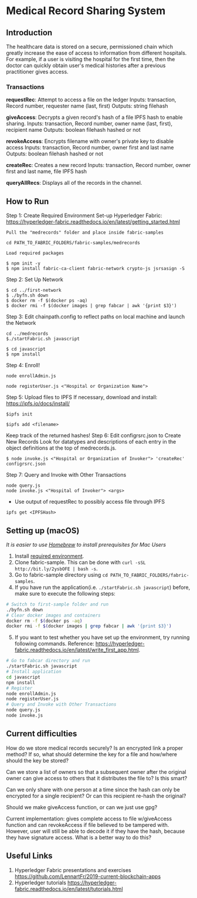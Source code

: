 # Medical Record Sharing System
## Introduction
The healthcare data is stored on a secure, permissioned chain which greatly increase the ease of access to information from different hospitals. For example, if a user is visiting the hospital for the first time, then the doctor can quickly obtain user's medical histories after a previous practitioner gives access. 

### Transactions
**requestRec**:
Attempt to access a file on the ledger
Inputs: transaction, Record number, requester name (last, first)
Outputs: string filehash

**giveAccess**:
Decrypts a given record's hash of a file IPFS hash to enable sharing.
Inputs: transaction, Record number, owner name (last, first), recipient name
Outputs: boolean filehash hashed or not

**revokeAccess**:
Encrypts filename with owner's private key to disable access
Inputs: transaction, Record number, owner first and last name
Outputs: boolean filehash hashed or not

**createRec**:
Creates a new record 
Inputs: transaction, Record number, owner first and last name, file IPFS hash

**queryAllRecs**:
Displays all of the records in the channel.

## How to Run

Step 1: Create Required Environment
	Set-up Hyperledger Fabric: https://hyperledger-fabric.readthedocs.io/en/latest/getting_started.html

	Pull the "medrecords" folder and place inside fabric-samples
```
cd PATH_TO_FABRIC_FOLDERS/fabric-samples/medrecords
```
	Load required packages
```
$ npm init -y
$ npm install fabric-ca-client fabric-network crypto-js jsrsasign -S
```

Step 2: Set Up Network
```
$ cd ../first-network
$ ./byfn.sh down
$ docker rm -f $(docker ps -aq)
$ docker rmi -f $(docker images | grep fabcar | awk '{print $3}')
```

Step 3: Edit chainpath.config to reflect paths on local machine and launch the Network
```
cd ../medrecords
$./startFabric.sh javascript

$ cd javascript
$ npm install
```

Step 4: Enroll!
```
node enrollAdmin.js

node registerUser.js <"Hospital or Organization Name">
```

Step 5: Upload files to IPFS
If necessary, download and install: https://ipfs.io/docs/install/
```
$ipfs init

$ipfs add <filename>
```
Keep track of the returned hashes!
Step 6: Edit configrsrc.json to Create New Records
Look for datatypes and descriptions of each entry in the object definitions at the top of medrecords.js.

```
$ node invoke.js <"Hospital or Organization of Invoker"> 'createRec'  configrsrc.json
```

Step 7: Query and Invoke with Other Transactions
```
node query.js 
node invoke.js <"Hospital of Invoker"> <args>
```
* Use output of requestRec to possibly access file through IPFS
```
ipfs get <IPFSHash>
```

## Setting up (macOS)
*It is easier to use [Homebrew](https://brew.sh/) to install prerequisites for Mac Users*
1. Install [required environment](https://hyperledger-fabric.readthedocs.io/en/latest/prereqs.html). 
2. Clone fabric-sample. This can be done with `curl -sSL http://bit.ly/2ysbOFE | bash -s`. 
3. Go to fabric-sample directory using `cd PATH_TO_FABRIC_FOLDERS/fabric-samples`. 
4. If you have run the application(i.e. `./startFabric.sh javascript`) before, make sure to execute the following steps:
```bash
# Switch to first-sample folder and run
./byfn.sh down 
# Clear docker images and containers
docker rm -f $(docker ps -aq)
docker rmi -f $(docker images | grep fabcar | awk '{print $3}')
```
5. If you want to test whether you have set up the environment, try running following commands. Reference: https://hyperledger-fabric.readthedocs.io/en/latest/write_first_app.html. 
```bash
# Go to fabcar directory and run
./startFabric.sh javascript
# Install application
cd javascript
npm install
# Register
node enrollAdmin.js
node registerUser.js
# Query and Invoke with Other Transactions
node query.js
node invoke.js
```

## Current difficulties
How do we store medical records securely? Is an encrypted link a proper method? If so, what should determine the key for a file and how/where should the key be stored?

Can we store a list of owners so that a subsequent owner after the original owner can give access to others that it distributes the file to? Is this smart?

Can we only share with one person at a time since the hash can only be encrypted for a single recipient? Or can this recipient re-hash the original?

Should we make giveAccess function, or can we just use gpg?

Current implementation: gives complete access to file w/giveAccess function and can revokeAccess if file believed to be tampered with. However, user will still be able to decode it if they have the hash, because they have signature access. What is a better way to do this?

## Useful Links
1. Hyperledger Fabric presentations and exercises https://github.com/LennartFr/2019-current-blockchain-apps
2. Hyperledger tutorials https://hyperledger-fabric.readthedocs.io/en/latest/tutorials.html